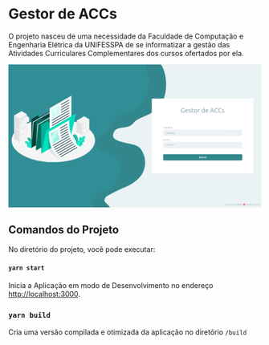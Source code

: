 # Gestor de ACCs

O projeto nasceu de uma necessidade da Faculdade de Computação e Engenharia Elétrica da UNIFESSPA de se informatizar a gestão das Atividades Curriculares Complementares dos cursos ofertados por ela.

![](https://github.com/gustavocrvls/gestor-de-accs-frontend/blob/main/public/screenshots/login_screen_v2.png)

## Comandos do Projeto

No diretório do projeto, você pode executar:

#### `yarn start`

Inicia a Aplicação em modo de Desenvolvimento no endereço [http://localhost:3000](http://localhost:3000).

### `yarn build`

Cria uma versão compilada e otimizada da aplicação no diretório `/build`
